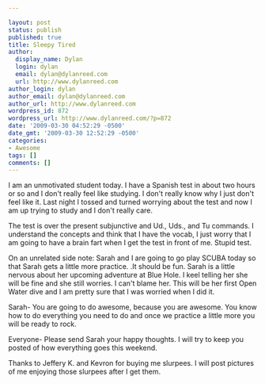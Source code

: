 ```yaml
---

layout: post
status: publish
published: true
title: Sleepy Tired
author:
  display_name: Dylan
  login: dylan
  email: dylan@dylanreed.com
  url: http://www.dylanreed.com
author_login: dylan
author_email: dylan@dylanreed.com
author_url: http://www.dylanreed.com
wordpress_id: 872
wordpress_url: http://www.dylanreed.com/?p=872
date: '2009-03-30 04:52:29 -0500'
date_gmt: '2009-03-30 12:52:29 -0500'
categories:
- Awesome
tags: []
comments: []
---
```


I am an unmotivated student today. I have a Spanish test in about two hours or so and I don't really feel like studying. I don't really know why I just don't feel like it. Last night I tossed and turned worrying about the test and now I am up trying to study and I don't really care.

The test is over the present subjunctive and Ud., Uds., and Tu commands. I understand the concepts and think that I have the vocab, I just worry that I am going to have a brain fart when I get the test in front of me. Stupid test.

On an unrelated side note: Sarah and I are going to go play SCUBA today so that Sarah gets a little more practice. .It should be fun. Sarah is a little nervous about her upcoming adventure at Blue Hole. I keel telling her she will be fine and she still worries. I can't blame her. This will be her first Open Water dive and I am pretty sure that I was worried when I did it.

Sarah- You are going to do awesome, because you are awesome. You know how to do everything you need to do and once we practice a little more you will be ready to rock.

Everyone- Please send Sarah your happy thoughts. I will try to keep you posted of how everything goes this weekend.

Thanks to Jeffery K. and Kevron for buying me slurpees. I will post pictures of me enjoying those slurpees after I get them.
